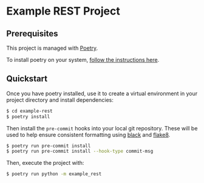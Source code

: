 # Example REST Project

## Prerequisites

This project is managed with [Poetry](https://python-poetry.org/).

To install poetry on your system, [follow the instructions
here](https://python-poetry.org/docs/master/#installation).

## Quickstart

Once you have poetry installed, use it to create a virtual environment in your
project directory and install dependencies:

```sh
$ cd example-rest
$ poetry install
```

Then install the `pre-commit` hooks into your local git repository. These will
be used to help ensure consistent formatting using
[black](https://pypi.org/project/black/) and
[flake8](https://flake8.pycqa.org/en/latest/).

```sh
$ poetry run pre-commit install
$ poetry run pre-commit install --hook-type commit-msg
```

Then, execute the project with:

```sh
$ poetry run python -m example_rest
```
